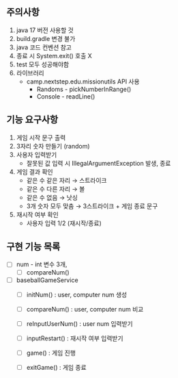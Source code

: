 ## 주의사항

1. java 17 버전 사용할 것
2. build.gradle 변경 불가
3. java 코드 컨벤션 참고
4. 종료 시 System.exit() 호출 X
5. test 모두 성공해야함
6. 라이브러리
    - camp.nextstep.edu.missionutils API 사용
        - Randoms - pickNumberInRange()
        - Console - readLine()

## 기능 요구사항

1. 게임 시작 문구 출력
2. 3자리 숫자 만들기 (random)
3. 사용자 입력받기
    - 잘못된 값 입력 시 IllegalArgumentException 발생, 종료
4. 게임 결과 확인
    - 같은 수 같은 자리 → 스트라이크
    - 같은 수 다른 자리 → 볼
    - 같은 수 없음 → 낫싱
    - 3개 숫자 모두 맞춤 → 3스트라이크 + 게임 종료 문구
5. 재시작 여부 확인
    - 사용자 입력 1/2 (재시작/종료)

## 구현 기능 목록

- [ ] num - int 변수 3개,
    - [ ] compareNum()
- [ ] baseballGameService
    - [ ] initNum() : user, computer num 생성
    - [ ] compareNum() : user, computer num 비교
    - [ ] reInputUserNum() : user num 입력받기
    - [ ] inputRestart() : 재시작 여부 입력받기
    - [ ] game() : 게임 진행
    - [ ] exitGame() : 게임 종료

